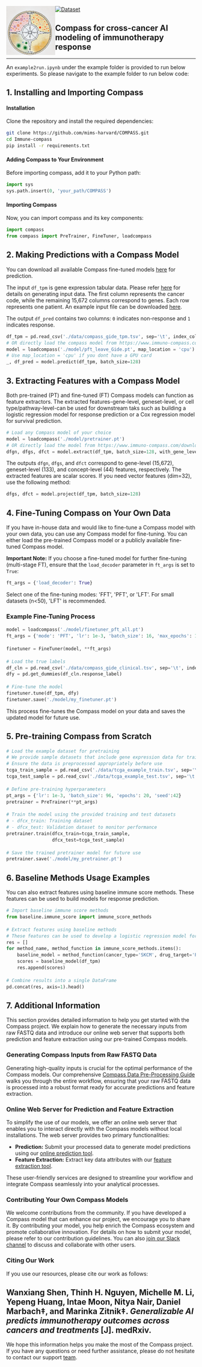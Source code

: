 <a href="url"><img src="./misc/compass_logo.png" align="left" height="130" width="130" ></a>


[![Dataset](https://img.shields.io/badge/dataset&model-donwload-green)](https://www.immuno-compass.com/download/)


## Compass for cross-cancer AI modeling of immunotherapy response

-----

An `example2run.ipynb` under the example folder is provided to run below experiments. So please navigate to the example folder to run below code:


## 1. Installing and Importing Compass

#### Installation
Clone the repository and install the required dependencies:
```bash
git clone https://github.com/mims-harvard/COMPASS.git
cd Immune-compass
pip install -r requirements.txt
```

#### Adding Compass to Your Environment
Before importing compass, add it to your Python path:
```python
import sys
sys.path.insert(0, 'your_path/COMPASS')
```

#### Importing Compass
Now, you can import compass and its key components:
```python
import compass
from compass import PreTrainer, FineTuner, loadcompass
```

## 2. Making Predictions with a Compass Model

You can download all available Compass fine-tuned models [here](https://www.immuno-compass.com/download/) for prediction.

The input `df_tpm` is gene expression tabular data. Please refer [here](https://www.immuno-compass.com/help/index.html#section1) for details on generating input data. The first column represents the cancer code, while the remaining 15,672 columns correspond to genes. Each row represents one patient. An example input file can be downloaded [here](https://www.immuno-compass.com/download/other/compass_gide_tpm.tsv).

The output `df_pred` contains two columns: `0` indicates non-response and `1` indicates response.

```python
df_tpm = pd.read_csv('./data/compass_gide_tpm.tsv', sep='\t', index_col=0)
# OR directly load the compass model from https://www.immuno-compass.com/download/model/LOCO/pft_leave_Gide.pt 
model = loadcompass('./model/pft_leave_Gide.pt', map_location = 'cpu')
# Use map_location = 'cpu' if you dont have a GPU card
_, df_pred = model.predict(df_tpm, batch_size=128)
```



## 3. Extracting Features with a Compass Model

Both pre-trained (PT) and fine-tuned (FT) Compass models can function as feature extractors. The extracted features-gene-level, geneset-level, or cell type/pathway-level-can be used for downstream taks such as building a logistic regression model for response prediction or a Cox regression model for survival prediction.

```python
# Load any Compass model of your choice
model = loadcompass('./model/pretrainer.pt') 
# OR directly load the model from https://www.immuno-compass.com/download/model/pretrainer.pt 
dfgn, dfgs, dfct = model.extract(df_tpm, batch_size=128, with_gene_level=True)
```

The outputs `dfgn`, `dfgs`, and `dfct` correspond to gene-level (15,672), geneset-level (133), and concept-level (44) features, respectively. The extracted features are scalar scores. If you need vector features (dim=32), use the following method:

```python
dfgs, dfct = model.project(df_tpm, batch_size=128)
```



## 4. Fine-Tuning Compass on Your Own Data

If you have in-house data and would like to fine-tune a Compass model with your own data, you can use any Compass model for fine-tuning. You can either load the pre-trained Compass model or a publicly available fine-tuned Compass model.

**Important Note:** If you choose a fine-tuned model for further fine-tuning (multi-stage FT), ensure that the `load_decoder` parameter in `ft_args` is set to `True`:
```python
ft_args = {'load_decoder': True}
```
Select one of the fine-tuning modes: 'FFT', 'PFT', or 'LFT'. For small datasets (n<50), 'LFT' is recommended. 

### Example Fine-Tuning Process
```python
model = loadcompass('./model/finetuner_pft_all.pt')  
ft_args = {'mode': 'PFT', 'lr': 1e-3, 'batch_size': 16, 'max_epochs': 100, 'load_decoder': True}

finetuner = FineTuner(model, **ft_args)

# Load the true labels
df_cln = pd.read_csv('./data/compass_gide_clinical.tsv', sep='\t', index_col=0)
dfy = pd.get_dummies(df_cln.response_label)

# Fine-tune the model
finetuner.tune(df_tpm, dfy)
finetuner.save('./model/my_finetuner.pt')
```
This process fine-tunes the Compass model on your data and saves the updated model for future use.




## 5. Pre-training Compass from Scratch
```python
# Load the example dataset for pretraining
# We provide sample datasets that include gene expression data for training and testing
# Ensure the data is preprocessed appropriately before use
tcga_train_sample = pd.read_csv('./data/tcga_example_train.tsv', sep='\t', index_col=0)
tcga_test_sample = pd.read_csv('./data/tcga_example_test.tsv', sep='\t', index_col=0)

# Define pre-training hyperparameters
pt_args = {'lr': 1e-3, 'batch_size': 96, 'epochs': 20, 'seed':42}
pretrainer = PreTrainer(**pt_args)

# Train the model using the provided training and test datasets
# - dfcx_train: Training dataset
# - dfcx_test: Validation dataset to monitor performance
pretrainer.train(dfcx_train=tcga_train_sample,
                 dfcx_test=tcga_test_sample)

# Save the trained pretrainer model for future use
pretrainer.save('./model/my_pretrainer.pt')
```



## 6. Baseline Methods Usage Examples
You can also extract features using baseline immune score methods. These features can be used to build models for response prediction.
```python
# Import baseline immune score methods
from baseline.immune_score import immune_score_methods

# Extract features using baseline methods
# These features can be used to develop a logistic regression model for response prediction
res = []
for method_name, method_function in immune_score_methods.items():
    baseline_model = method_function(cancer_type='SKCM', drug_target='PD1')
    scores = baseline_model(df_tpm)
    res.append(scores)

# Combine results into a single DataFrame
pd.concat(res, axis=1).head()
```




## 7. Additional Information

This section provides detailed information to help you get started with the Compass project. We explain how to generate the necessary inputs from raw FASTQ data and introduce our online web server that supports both prediction and feature extraction using our pre-trained Compass models.

### Generating Compass Inputs from Raw FASTQ Data

Generating high-quality inputs is crucial for the optimal performance of the Compass models. Our comprehensive [Compass Data Pre-Processing Guide](https://www.immuno-compass.com/help/index.html) walks you through the entire workflow, ensuring that your raw FASTQ data is processed into a robust format ready for accurate predictions and feature extraction.

### Online Web Server for Prediction and Feature Extraction

To simplify the use of our models, we offer an online web server that enables you to interact directly with the Compass models without local installations. The web server provides two primary functionalities:

- **Prediction:** Submit your processed data to generate model predictions using our [online prediction tool](https://www.immuno-compass.com/predict).
- **Feature Extraction:** Extract key data attributes with our [feature extraction tool](https://www.immuno-compass.com/extract).

These user-friendly services are designed to streamline your workflow and integrate Compass seamlessly into your analytical processes.

### Contributing Your Own Compass Models

We welcome contributions from the community. If you have developed a Compass model that can enhance our project, we encourage you to share it. By contributing your model, you help enrich the Compass ecosystem and promote collaborative innovation. For details on how to submit your model, please refer to our contribution guidelines. You can also [join our Slack channel](https://join.slack.com/t/immuno-compass/shared_invite/zt-2znjho738-YZOfLEGLNEH5eH_0W1TmQg) to discuss and collaborate with other users.

### Citing Our Work

If you use our resources, please cite our work as follows:

Wanxiang Shen, Thinh H. Nguyen, Michelle M. Li, Yepeng Huang, Intae Moon, Nitya Nair, Daniel Marbach‡, and Marinka Zitnik‡. *Generalizable AI predicts immunotherapy outcomes across cancers and treatments* [J]. medRxiv.
---

We hope this information helps you make the most of the Compass project. If you have any questions or need further assistance, please do not hesitate to contact our support [team](https://www.immuno-compass.com/about/index.html).
